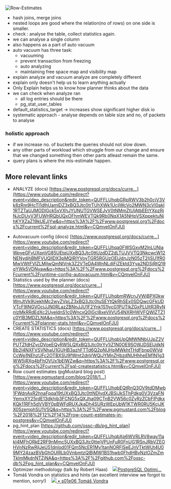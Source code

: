 ![Row-Estimates](https://www.youtube.com/watch?v=CQmvelOnFJU)


- hash joins, merge joins
- nested loops are good where the relation(no of rows) on one side is smaller. 
- check : analyse the table, collect statistics again.
- we can analyse a single column
- also happens as a part of auto vacuum
- auto vacuum has three task: 
	- vacuuming
	- prevent transaction from freezing
	- auto analyzing
	- maintaining free space map and visibility map
- explain analyze and vacuum analyze are completely different
- explain only doesn't help us to learn anything actually
- Only Explain helps us to know how planner thinks about the data
- we can check when analyze ran
	- all log entries should be there
	- pg_stat_user_tables
- default_statistics_target -> increases show significant higher disk io
- systematic approach - analyse depends on table size and no, of packets to analyse

### holistic approach

- if we increase no. of buckets the queries should not slow down.
- any other parts of workload which struggle from our change and ensure that we changed something then other parts atleast remain the same.
- query plans is where the mis-estimate happen.

## More relevant links
* ANALYZE (docs) [https://www.postgresql.org/docs/curre...](https://www.youtube.com/redirect?event=video_description&redir_token=QUFFLUhqbGRpRWV3b2h0cjV3Vk8zRm9HcTI1dlhUamlDZ3xBQ3Jtc0trTUhXWk1UcjlWcVo2MWN3cVI0akl1RTZTaUJMODlGck5xVXhJYUNUTGVWSEJyV0tNMmZtUlAtbEEtYXpzRjNJcDUyV3FUWHRQbUQxOFhmWEVTQk9Rb0NqX1A5NHpVSXppektuNjhKYXZaZ19kUEJjYw&q=https%3A%2F%2Fwww.postgresql.org%2Fdocs%2Fcurrent%2Fsql-analyze.html&v=CQmvelOnFJU)
- Autovacuum config (docs) [https://www.postgresql.org/docs/curre...](https://www.youtube.com/redirect?event=video_description&redir_token=QUFFLUhqa0FWSGxvM2lnLUNiaWpyeGFvUXpnVG85UEtqUXxBQ3Jtc0ttUzdDZ2dLTUJVVTQ3NkcwcW12NENydjhBMFVUQllDX3pMQlRlYVoyTGR5RGUzOElJdnJzN05zT2ljSU1fR0MwVWtFVlZLMjIwQmNlVnk3Z2VTeDA4WnNLdjFiZEktd3Yya2NDSjRtQ19qYWk5VDNyaw&q=https%3A%2F%2Fwww.postgresql.org%2Fdocs%2Fcurrent%2Fruntime-config-autovacuum.html&v=CQmvelOnFJU) 
- Statistics used by the planner (docs) [https://www.postgresql.org/docs/curre...](https://www.youtube.com/redirect?event=video_description&redir_token=QUFFLUhqbmRWcnJVWjBPX0kwWmJtVk9UekhMc2wyZVpLZ3xBQ3Jtc0tuSEYtQkRhSEx0SDQwcGFkUDVTcF9INGVOcjJJN0RLazZBNnJJU1F2Ynk1S1lycG1PUTlkZGxPLUltR3RyNnIzMkRRdEdXc2UyeldnS1c0WncxQ0lGcl8xeVlIVU54NXRHWVFQWlZTZ1c0YlB3MDZLNA&q=https%3A%2F%2Fwww.postgresql.org%2Fdocs%2Fcurrent%2Fplanner-stats.html&v=CQmvelOnFJU) 
- CREATE STATISTICS (docs) [https://www.postgresql.org/docs/curre...](https://www.youtube.com/redirect?event=video_description&redir_token=QUFFLUhqbUpQMWNNbUJpZ2VPUTZfdHZycDVoeEQyRW5LQXxBQ3Jtc0trYy1iZ1N0OE9SOWJDSElJdkNBb2I4NXFVSVNhaU1GUHB3azhFTTd6Q2pNUHpMWkhtTHdFbnp0WVdCcWp1NEhzUFc2OTBXSU9fWmt2dnVWQjJYMnZHbzdNUHhheEM1N1g3WW5jRXg4bFhOVUx1bElWZw&q=https%3A%2F%2Fwww.postgresql.org%2Fdocs%2Fcurrent%2Fsql-createstatistics.html&v=CQmvelOnFJU) 
- Row count estimates (pgMustard blog post) [https://www.pgmustard.com/blog/2018/1...](https://www.youtube.com/redirect?event=video_description&redir_token=QUFFLUhqbEQtRnQ3OV9tdDMwb1FWdnAxR2hnaFpqa19tUXxBQ3Jtc0ttNDlydXJBSjJkSThPdkg0V3VzaFNYemxXY25rdE13dkhib3FCNG5xQXJha09CTnB2VW56c0ZyRzZCbFlPdkxKQk11RFh5dVVBY0pBWFdRUXJkaDh4SURzWEpUbW1KTWR0RU5KcjJKX05zemphSU1VSQ&q=https%3A%2F%2Fwww.pgmustard.com%2Fblog%2F2018%2F12%2F14%2Frow-count-estimates-in-postgres&v=CQmvelOnFJU) 
- pg_hint_plan [https://github.com/ossc-db/pg_hint_plan](https://www.youtube.com/redirect?event=video_description&redir_token=QUFFLUhqbXp6WVRLRV8way11akI4MFhORkE2RF9nMmc5UXxBQ3Jtc0ttejVPUnFuR0FnUG1RSnJRbVZEOHVnNzRwRjlJeU51dnlod01FQm5NcER1My1tanNORFlSeEJnVTktWUt4U09MY24zazBVbGhOUlRLb0VnbmtzQlBjMW1BS1hwb0FhdHBvNzlOZmZmTklmMkdnNTZjNA&q=https%3A%2F%2Fgithub.com%2Fossc-db%2Fpg_hint_plan&v=CQmvelOnFJU)
- Optimizer methodology (talk by Robert Haas)    [![](https://www.gstatic.com/youtube/img/watch/yt_favicon.png)PostgreSQL Optimi...](https://www.youtube.com/watch?v=XA3SBgcZwtE&t=0s)   
- Tomáš Vondra on statistics and hints (an excellent interview we forgot to mention, sorry!)    [![](https://www.gstatic.com/youtube/img/watch/yt_favicon.png) • s01e06 Tomáš Vondra](https://www.youtube.com/watch?v=8la-OWfD3VI&t=0s)